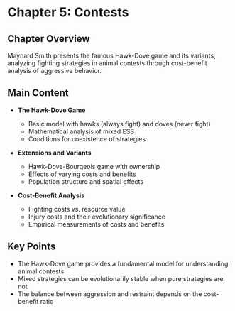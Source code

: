 # Chapter 5: Contests

## Chapter Overview
Maynard Smith presents the famous Hawk-Dove game and its variants, analyzing fighting strategies in animal contests through cost-benefit analysis of aggressive behavior.

## Main Content
- **The Hawk-Dove Game**
  - Basic model with hawks (always fight) and doves (never fight)
  - Mathematical analysis of mixed ESS
  - Conditions for coexistence of strategies

- **Extensions and Variants**
  - Hawk-Dove-Bourgeois game with ownership
  - Effects of varying costs and benefits
  - Population structure and spatial effects

- **Cost-Benefit Analysis**
  - Fighting costs vs. resource value
  - Injury costs and their evolutionary significance
  - Empirical measurements of costs and benefits

## Key Points
- The Hawk-Dove game provides a fundamental model for understanding animal contests
- Mixed strategies can be evolutionarily stable when pure strategies are not
- The balance between aggression and restraint depends on the cost-benefit ratio